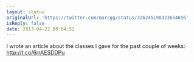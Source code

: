 ```yaml
---
layout: status
originalUrl: 'https://twitter.com/marcgg/status/326245198323654656'
isReply: false
date: 2013-04-22 08:04:51
---
```


I wrote an article about the classes I gave for the past couple of weeks: http://t.co/6rrAESDDPu

